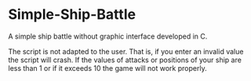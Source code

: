 # Simple-Ship-Battle
A simple ship battle without graphic interface developed in C.

The script is not adapted to the user. That is, if you enter an invalid value the script will crash. If the values of attacks or positions of your ship are less than 1 or if it exceeds 10 the game will not work properly.
